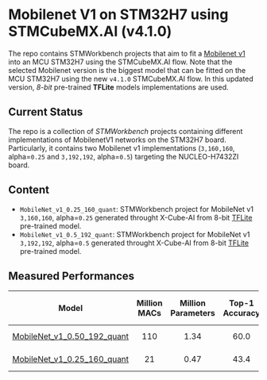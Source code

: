 # Mobilenet V1 on STM32H7 using STMCubeMX.AI (v4.1.0)

The repo contains STMWorkbench projects that aim to fit a [Mobilenet v1](https://github.com/tensorflow/models/blob/master/research/slim/nets/mobilenet_v1.md) into an MCU STM32H7 using the STMCubeMX.AI flow. Note that the selected Mobilenet version is the biggest model that can be fitted on the MCU STM32H7 using the new `v4.1.0` STMCubeMX.AI flow.
In this updated version, *8-bit* pre-trained **TFLite** models implementations are used.

## Current Status
The repo is a collection of *STMWorkbench* projects containing different implementations of MobilenetV1 networks on the STM32H7 board.
Particularly, it contains two Mobilenet v1 implementations (`3,160,160`, alpha=`0.25` and `3,192,192`, alpha=`0.5`) targeting the NUCLEO-H7432ZI board.

## Content
- `MobileNet_v1_0.25_160_quant`: STMWorkbench project for MobileNet v1 `3,160,160`, alpha=`0.25` generated throught X-Cube-AI from 8-bit [TFLite](http://download.tensorflow.org/models/mobilenet_v1_2018_08_02/mobilenet_v1_0.25_160_quant.tgz) pre-trained model.
- `MobileNet_v1_0.5_192_quant`: STMWorkbench project for MobileNet v1 `3,192,192`, alpha=`0.5` generated throught X-Cube-AI from 8-bit [TFLite](http://download.tensorflow.org/models/mobilenet_v1_2018_08_02/mobilenet_v1_0.5_192_quant.tgz) pre-trained model.

## Measured Performances
Model  | Million MACs | Million Parameters | Top-1 Accuracy| Top-5 Accuracy | CPU Cycles (MCycles)| MACs/cycle | Latency @480MHz (s)|
:----:|:------------:|:----------:|:-------:|:-------:|:-------:|:-------:|:-------:|
[MobileNet_v1_0.50_192_quant](http://download.tensorflow.org/models/mobilenet_v1_2018_08_02/mobilenet_v1_0.5_192_quant.tgz)|110|1.34|60.0|82.2|210|0.52|0.437 (2.28 fps)|
[MobileNet_v1_0.25_160_quant](http://download.tensorflow.org/models/mobilenet_v1_2018_08_02/mobilenet_v1_0.25_224_quant.tgz)|21|0.47|43.4|68.5|51|0.42|0.106 (9.41 fps)|
